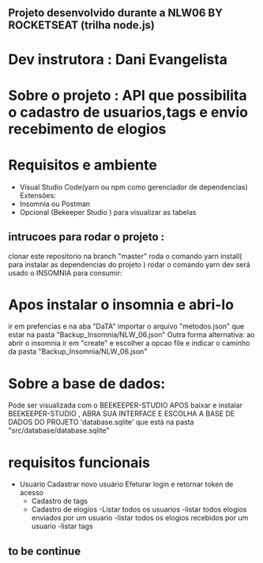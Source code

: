 ##  Projeto desenvolvido durante a NLW06 BY ROCKETSEAT (trilha node.js)

# Dev instrutora : Dani Evangelista 
# Sobre o projeto : API que possibilita o cadastro de usuarios,tags e envio  recebimento de elogios 


# Requisitos e ambiente 
- Visual Studio Code(yarn ou npm como gerenciador de dependencias)
  Extensões:
- Insomnia ou Postman
- Opcional (Bekeeper Studio ) para  visualizar as tabelas 

## intrucoes para rodar o projeto :
clonar este repositorio na branch "master"
roda o comando  yarn install( para instalar as dependencias do projeto )
rodar o comando  yarn dev
será  usado o INSOMNIA para consumir:
 # Apos instalar o insomnia e abri-lo
ir em prefencias e na aba  "DaTA"  importar o arquivo "metodos.json" que estar na pasta "Backup_Insomnia/NLW_06.json"
Outra  forma alternativa: ao abrir o insomnia ir em "create" e escolher a opcao file e indicar o caminho da pasta "Backup_Insomnia/NLW_06.json"

# Sobre a base de dados:
Pode ser visualizada com o BEEKEEPER-STUDIO
APOS baixar e instalar BEEKEEPER-STUDIO , ABRA SUA INTERFACE  E ESCOLHA  A BASE DE DADOS DO PROJETO 'database.sqlite' que está na pasta  "src/database/database.sqlite" 

    
  #  requisitos funcionais 
- Usuário
 Cadastrar novo usuário
  Efeturar login e retornar token de acesso
  - Cadastro de tags
  - Cadastro de elogios 
  -Listar todos os usuarios 
  -listar todos elogios enviados por um usuario
  -listar todos os elogios recebidos por um usuario
  -listar tags 
  

  

## to be continue